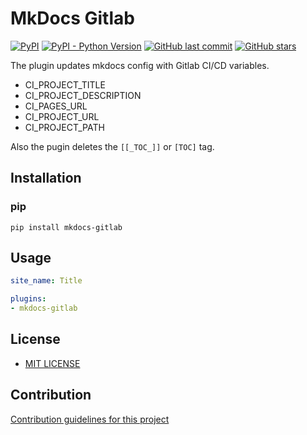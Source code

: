 # MkDocs Gitlab

[![PyPI](https://img.shields.io/pypi/v/mkdocs-gitlab)](https://pypi.org/project/mkdocs-gitlab/)
[![PyPI - Python Version](https://img.shields.io/pypi/pyversions/mkdocs-gitlab)](https://www.python.org/downloads/)
[![GitHub last commit](https://img.shields.io/github/last-commit/daxartio/mkdocs-gitlab)](https://github.com/daxartio/mkdocs-gitlab)
[![GitHub stars](https://img.shields.io/github/stars/daxartio/mkdocs-gitlab?style=social)](https://github.com/daxartio/mkdocs-gitlab)

The plugin updates mkdocs config with Gitlab CI/CD variables.

- CI_PROJECT_TITLE
- CI_PROJECT_DESCRIPTION
- CI_PAGES_URL
- CI_PROJECT_URL
- CI_PROJECT_PATH

Also the pugin deletes the `[[_TOC_]]` or `[TOC]` tag.

## Installation

### pip

```
pip install mkdocs-gitlab
```

## Usage

```yaml
site_name: Title

plugins:
- mkdocs-gitlab

```

## License

* [MIT LICENSE](LICENSE)

## Contribution

[Contribution guidelines for this project](CONTRIBUTING.md)
